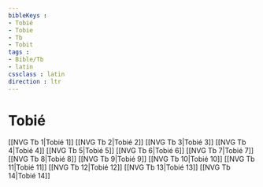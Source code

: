 ```yaml
---
bibleKeys : 
- Tobié
- Tobie
- Tb
- Tobit
tags : 
- Bible/Tb
- latin
cssclass : latin
direction : ltr
---
```


# Tobié

[[NVG Tb 1|Tobié 1]]
[[NVG Tb 2|Tobié 2]]
[[NVG Tb 3|Tobié 3]]
[[NVG Tb 4|Tobié 4]]
[[NVG Tb 5|Tobié 5]]
[[NVG Tb 6|Tobié 6]]
[[NVG Tb 7|Tobié 7]]
[[NVG Tb 8|Tobié 8]]
[[NVG Tb 9|Tobié 9]]
[[NVG Tb 10|Tobié 10]]
[[NVG Tb 11|Tobié 11]]
[[NVG Tb 12|Tobié 12]]
[[NVG Tb 13|Tobié 13]]
[[NVG Tb 14|Tobié 14]]
